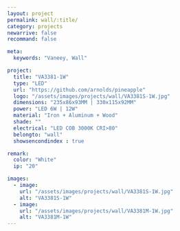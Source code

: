 ```yaml
---
layout: project
permalink: wall/:title/
category: projects
newarrive: false
recommand: false

meta:
  keywords: "Vaneey, Wall"

project:
  title: "VA3381-1W"
  type: "LED"
  url: "https://github.com/arnolds/pineapple"
  logo: "/assets/images/projects/wall/VA3381S-1W.jpg"
  dimensions: "235x86x93MM | 330x115x92MM"
  power: "LED 6W | 12W"
  material: "Iron + Aluminum + Wood"
  shade: ""
  electrical: "LED COB 3000K CRI>80"
  belongto: "wall"
  showsencondindex : true

remark:
  color: "White"
  ip: "20"

images:
  - image:
    url: "/assets/images/projects/wall/VA3381S-1W.jpg"
    alt: "VA3381S-1W"
  - image:
    url: "/assets/images/projects/wall/VA3381M-1W.jpg"
    alt: "VA3381M-1W"
---
```

